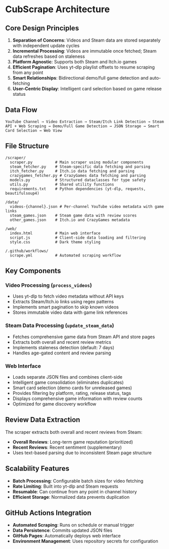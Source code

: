 # CubScrape Architecture

## Core Design Principles

1. **Separation of Concerns**: Videos and Steam data are stored separately with independent update cycles
2. **Incremental Processing**: Videos are immutable once fetched; Steam data refreshes based on staleness
3. **Platform Agnostic**: Supports both Steam and Itch.io games
4. **Efficient Pagination**: Uses yt-dlp playlist offsets to resume scraping from any point
5. **Smart Relationships**: Bidirectional demo/full game detection and auto-fetching
6. **User-Centric Display**: Intelligent card selection based on game release status

## Data Flow

```
YouTube Channel → Video Extraction → Steam/Itch Link Detection → Steam API + Web Scraping → Demo/Full Game Detection → JSON Storage → Smart Card Selection → Web View
```

## File Structure

```
/scraper/
  scraper.py          # Main scraper using modular components
  steam_fetcher.py    # Steam-specific data fetching and parsing
  itch_fetcher.py     # Itch.io data fetching and parsing
  crazygames_fetcher.py # CrazyGames data fetching and parsing
  models.py           # Structured dataclasses for type safety
  utils.py            # Shared utility functions
  requirements.txt    # Python dependencies (yt-dlp, requests, beautifulsoup4)
  
/data/
  videos-{channel}.json # Per-channel YouTube video metadata with game links
  steam_games.json    # Steam game data with review scores
  other_games.json    # Itch.io and CrazyGames metadata
  
/web/
  index.html          # Main web interface
  script.js           # Client-side data loading and filtering
  style.css           # Dark theme styling
  
/.github/workflows/
  scrape.yml          # Automated scraping workflow
```

## Key Components

### Video Processing (`process_videos`)
- Uses yt-dlp to fetch video metadata without API keys
- Extracts Steam/Itch.io links using regex patterns
- Implements smart pagination to skip known videos
- Stores immutable video data with game link references

### Steam Data Processing (`update_steam_data`)
- Fetches comprehensive game data from Steam API and store pages
- Extracts both overall and recent review metrics
- Implements staleness detection (default: 7 days)
- Handles age-gated content and review parsing

### Web Interface
- Loads separate JSON files and combines client-side
- Intelligent game consolidation (eliminates duplicates)
- Smart card selection (demo cards for unreleased games)
- Provides filtering by platform, rating, release status, tags
- Displays comprehensive game information with review counts
- Optimized for game discovery workflow

## Review Data Extraction

The scraper extracts both overall and recent reviews from Steam:
- **Overall Reviews**: Long-term game reputation (prioritized)
- **Recent Reviews**: Recent sentiment (supplementary)
- Uses text-based parsing due to inconsistent Steam page structure

## Scalability Features

- **Batch Processing**: Configurable batch sizes for video fetching
- **Rate Limiting**: Built into yt-dlp and Steam requests
- **Resumable**: Can continue from any point in channel history
- **Efficient Storage**: Normalized data prevents duplication

## GitHub Actions Integration

- **Automated Scraping**: Runs on schedule or manual trigger
- **Data Persistence**: Commits updated JSON files
- **GitHub Pages**: Automatically deploys web interface
- **Environment Management**: Uses repository secrets for configuration